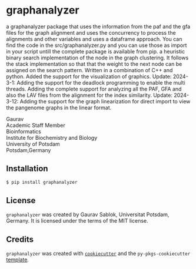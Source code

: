 # graphanalyzer

a graphanalyzer package that uses the information from the paf and the gfa files for the graph alignment and uses the concurrency to process the alignments and other variables and uses a dataframe approach. You can find the code in the src/graphanalyzer.py and you can use those as import in your script untill the complete package is available from pip. a heuristic binary search implementation of the node in the graph clustering. It follows the stack implementation so that that the weight to the next node can be assigned on the search pattern. Written in a combination of C++ and python. Added the support for the visualization of graphics. Update: 2024-3-1: Adding the support for the deadlock programming to enable the multi threads. Adding the complete support for analyzing all the PAF, GFA  and also the LAV files from the alignment for the index similarity. 
Update: 2024-3-12: Adding the support for the graph linearization for direct import to view the pangenome graphs in the linear format. 

Gaurav  \
Academic Staff Member \
Bioinformatics \
Institute for Biochemistry and Biology \
University of Potsdam \
Potsdam,Germany 

## Installation
```bash
$ pip install graphanalyzer
```
## License
`graphanalyzer` was created by Gaurav Sablok, Universitat Potsdam, Germany. It is licensed under the terms of the MIT license.
## Credits
`graphanalyzer` was created with [`cookiecutter`](https://cookiecutter.readthedocs.io/en/latest/) and the `py-pkgs-cookiecutter` [template](https://github.com/py-pkgs/py-pkgs-cookiecutter).
